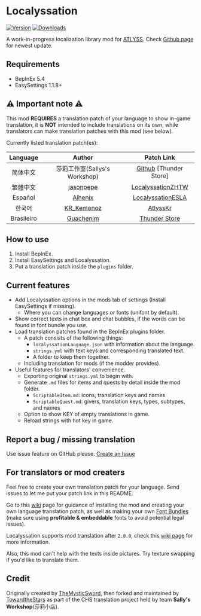 # Localyssation

[![Version](https://thunderstore-badges.foreverjlong.workers.dev/Sallys_Workshop/Localyssation/version)](https://thunderstore.io/c/atlyss/p/Sallys_Workshop/Localyssation/)
[![Downloads](https://thunderstore-badges.foreverjlong.workers.dev/Sallys_Workshop/Localyssation/downloads)](https://thunderstore.io/c/atlyss/p/Sallys_Workshop/Localyssation/)



A work-in-progress localization library mod for [ATLYSS](https://store.steampowered.com/app/2768430/ATLYSS/). Check [Github page](https://github.com/sallys-workshop/Localyssation/) for newest update.

## Requirements

- BepInEx 5.4
- EasySettings 1.1.8+

## :warning: Important note :warning:

This mod **REQUIRES** a translation patch of your language to show in-game translation, it is **NOT** intended to include translations on its own, while translators can make translation patches with this mod (see below).

Currently listed translation patch(es):

| Language |                            Author                            |                          Patch Link                          |
| :------: | :----------------------------------------------------------: | :----------------------------------------------------------: |
| 简体中文 |                莎莉工作室(Sallys's Workshop)                 | [Github](https://github.com/sallys-workshop/zh-CN-patch-for-Localyssation) [Thunder Store] |
| 繁體中文 |  [jasonpepe](https://thunderstore.io/c/atlyss/p/jasonpepe/)  | [LocalyssationZHTW](https://thunderstore.io/c/atlyss/p/jasonpepe/LocalyssationZHTW) |
| Español  |    [Alhenix](https://thunderstore.io/c/atlyss/p/Alhenix/)    | [LocalyssationESLA](https://thunderstore.io/c/atlyss/p/Alhenix/localyssationESLA/) |
|  한국어  | [KR_Kemonoz](https://thunderstore.io/c/atlyss/p/KR_Kemonoz/) | [AtlyssKr](https://thunderstore.io/c/atlyss/p/KR_Kemonoz/AtlyssKr/) |
|Brasileiro|[Guachenim](https://thunderstore.io/c/atlyss/p/Guachenim/)|[Thunder Store](https://thunderstore.io/c/atlyss/p/Guachenim/Ordem_e_Atlyss_a_Braziliant_PTBR_Translation/)|

## How to use

1. Install BepInEx.
2. Install EasySettings and Localyssation.
3. Put a translation patch inside the `plugins` folder. 

## Current features

* Add Localyssation options in the mods tab of settings (Install EasySettings if missing).
  * Where you can change languages or fonts (unifont by default).
* Show correct texts in chat box and chat bubbles, if the words can be found in font bundle you use.
* Load translation patches found in the BepInEx plugins folder.
  * A patch consists of the following things:
    * `localyssationLanguage.json` with information about the language.
    * `strings.yml` with text keys and corresponding translated text.
    * A folder to keep them together.
  * Including translation for mods (if the modder provides).
* Useful features for translators' convenience.
  * Exporting original `strings.yml` to begin with.
  * Generate `.md` files for items and quests by detail inside the mod folder.
    * `ScriptableItem.md`: icons, translation keys and names
    * `ScriptableQuest.md`: givers, translation keys, types, subtypes, and names
  * Option to show KEY of empty translations in game.
  * Reload strings with hot key in game.


## Report a bug / missing translation

Use issue feature on GitHub please. [Create an Issue](https://github.com/sallys-workshop/Localyssation/issues/new/choose)


## For translators or mod creaters

Feel free to create your own translation patch for your language. Send issues to let me put your patch link in this README. 

Go to this [wiki](https://github.com/sallys-workshop/Localyssation/wiki/To-create-a-game-translation) page for guidance of installing the mod and creating your own language translation patch, as well as making your own [Font Bundles](https://github.com/sallys-workshop/Localyssation/wiki/Font-Bundle-aka.-Why-characters-don't-get-displayed-(2.0)) (make sure using **profitable & embeddable** fonts to avoid potential legal issues).

Localyssation supports mod translation after `2.0.0`, check this [wiki page](https://github.com/sallys-workshop/Localyssation/wiki/To-create-a-mod-translation) for more information.

Also, this mod can't help with the texts inside pictures. Try texture swapping if you'd like to translate them.

## Credit

Originally created by [TheMysticSword](https://github.com/TheMysticSword/Localyssation), then forked and maintained by [TowardtheStars](https://github.com/TowardtheStars) as part of the CHS translation project held by team **Sally's Workshop**(莎莉小店).
